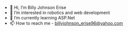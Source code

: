 - 👋 Hi, I’m Billy Johnson Erise
- 👀 I’m interested in robotics and web development
- 🌱 I’m currently learning ASP.Net
- 📫 How to reach me - billyjohnson_erise96@yahoo.com

<!---
billyerise/billyerise is a ✨ special ✨ repository because its `README.md` (this file) appears on your GitHub profile.
You can click the Preview link to take a look at your changes.
--->
